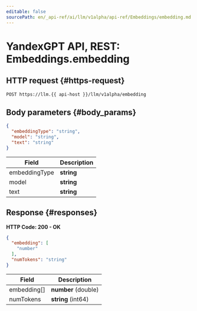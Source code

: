 ```yaml
---
editable: false
sourcePath: en/_api-ref/ai/llm/v1alpha/api-ref/Embeddings/embedding.md
---
```


# YandexGPT API, REST: Embeddings.embedding

 

 
## HTTP request {#https-request}
```
POST https://llm.{{ api-host }}/llm/v1alpha/embedding
```
 
## Body parameters {#body_params}
 
```json 
{
  "embeddingType": "string",
  "model": "string",
  "text": "string"
}
```

 
Field | Description
--- | ---
embeddingType | **string**
model | **string**
text | **string**
 
## Response {#responses}
**HTTP Code: 200 - OK**

```json 
{
  "embedding": [
    "number"
  ],
  "numTokens": "string"
}
```

 
Field | Description
--- | ---
embedding[] | **number** (double)
numTokens | **string** (int64)
